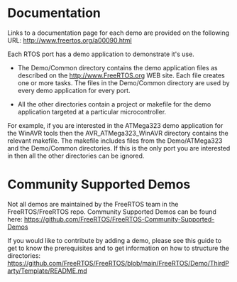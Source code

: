 # Documentation

Links to a documentation page for each demo are provided on the following URL:
http://www.freertos.org/a00090.html

Each RTOS port has a demo application to demonstrate it's use.

-   The Demo/Common directory contains the demo application files as described
    on the http://www.FreeRTOS.org WEB site. Each file creates one or more
    tasks. The files in the Demo/Common directory are used by every demo
    application for every port.

-   All the other directories contain a project or makefile for the demo
    application targeted at a particular microcontroller.

For example, if you are interested in the ATMega323 demo application for the
WinAVR tools then the AVR_ATMega323_WinAVR directory contains the relevant
makefile. The makefile includes files from the Demo/ATMega323 and the
Demo/Common directories. If this is the only port you are interested in then all
the other directories can be ignored.

# Community Supported Demos

Not all demos are maintained by the FreeRTOS team in the FreeRTOS/FreeRTOS repo.
Community Supported Demos can be found here:
https://github.com/FreeRTOS/FreeRTOS-Community-Supported-Demos

If you would like to contribute by adding a demo, please see this guide to get
to know the prerequisites and to get information on how to structure the
directories:
https://github.com/FreeRTOS/FreeRTOS/blob/main/FreeRTOS/Demo/ThirdParty/Template/README.md
